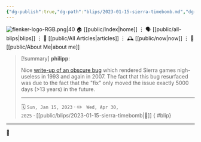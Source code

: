 ```yaml
---
{"dg-publish":true,"dg-path":"blips/2023-01-15-sierra-timebomb.md","dg-permalink":"2023/01/15/sierra-timebomb/","permalink":"/2023/01/15/sierra-timebomb/","title":"philipp @ 2023-01-15","created":"2023-01-15T00:00:00","updated":"2025-04-30T22:27:37"}
---
```



<div class="transclusion internal-embed is-loaded"><div class="markdown-embed">




![flenker-logo-RGB.png|40](/img/user/attachments/flenker-logo-RGB.png)
🏠 [[public/Index\|home]]  ⋮ 🗣️ [[public/all-blips\|blips]] ⋮  📝 [[public/All Articles\|articles]]  ⋮ 🕰️ [[public/now\|now]] ⋮ 🪪 [[public/About Me\|about me]]


</div></div>


> [!summary] **philipp**:
>
> Nice [write-up of an obscure bug](https://www.benshoof.org/blog/sierras-macintosh-timebomb) which rendered Sierra games nigh-useless in 1993 and again in 2007. The fact that this bug resurfaced was due to the fact that the "fix" only moved the issue exactly 5000 days (>13 years) in the future.
> - - -
>
> 🗓️ <code>Sun, Jan 15, 2023</code>  · ✏️ <code> Wed, Apr 30, 2025</code>  · [[public/blips/2023-01-15-sierra-timebomb\|🔗]]
{ #blip}


- - -

 👾
